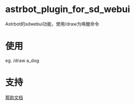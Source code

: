 # astrbot_plugin_for_sd_webui

Astrbot的sdwebui功能，使用/draw为唤醒命令

# 使用

eg. /draw a_dog

# 支持

[帮助文档](https://astrbot.soulter.top/center/docs/%E5%BC%80%E5%8F%91/%E6%8F%92%E4%BB%B6%E5%BC%80%E5%8F%91/
)

